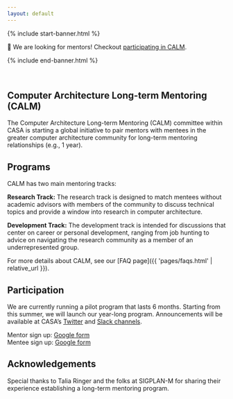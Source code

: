 ```yaml
---
layout: default
---
```


{% include start-banner.html %}

📢 We are looking for mentors! Checkout <a href="{{ 'pages/participate.html' |
relative_url }}">participating in CALM</a>.

{% include end-banner.html %}

<br>

## Computer Architecture Long-term Mentoring (CALM)

The Computer Architecture Long-term Mentoring (CALM) committee within CASA is
starting a global initiative to pair mentors with mentees in the greater
computer architecture community for long-term mentoring relationships (e.g., 1
year).


## Programs
CALM has two main mentoring tracks:

**Research Track:** The research track is designed to match mentees without academic advisors with
members of the community to discuss technical topics and provide a window into
research in computer architecture.  

**Development Track:** The development track is intended for discussions that center on career or
personal development, ranging from job hunting to advice on navigating the
research community as a member of an underrepresented group.

For more details about CALM, see our [FAQ page]({{ 'pages/faqs.html' | relative_url }}). 


## Participation

We are currently running a pilot program that lasts 6 months. Starting from this summer, we will launch our year-long program. Announcements will be available at CASA’s [Twitter](https://twitter.com/comparchsa) and [Slack channels](https://forms.gle/NxxgVGAcVmFs5kRcA).  

Mentor sign up: [Google form](https://forms.gle/hFE1qjvAukd8Jv4x6)  
Mentee sign up: [Google form](https://forms.gle/V5LQQMJJdt3YgeA58)


## Acknowledgeme​nts

Special thanks to Talia Ringer and the folks at SIGPLAN-M for sharing their
experience establishing a long-term mentoring program.


